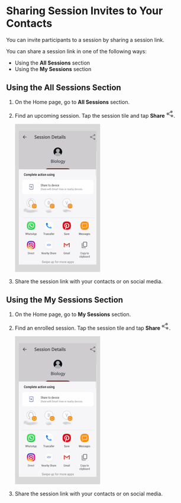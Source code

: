 # Sharing Session Invites to Your Contacts
You can invite participants to a session by sharing a session link.

You can share a session link in one of the following ways:
* Using the **All Sessions** section
* Using the **My Sessions** section

## Using the All Sessions Section
1. On the Home page, go to **All Sessions** section.

2. Find an upcoming session. Tap the session tile and tap **Share** ![](media/share-icon.png).

   ![](media/sharesession-participant.png)

3. Share the session link with your contacts or on social media.

## Using the My Sessions Section

1. On the Home page, go to **My Sessions** section.

2. Find an enrolled session. Tap the session tile and tap **Share** ![](media/share-icon.png).

   ![](media/sharesession-participant.png)

3. Share the session link with your contacts or on social media.
